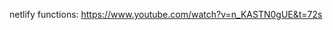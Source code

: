 netlify functions:
    https://www.youtube.com/watch?v=n_KASTN0gUE&t=72s

[//]:<> (lama dev portfolio https://www.youtube.com/watch?v=0aPLk2e2Z3g&t=96s)